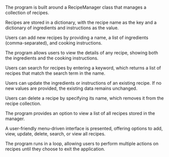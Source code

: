  The program is built around a RecipeManager class that manages a collection of recipes.

 Recipes are stored in a dictionary, with the recipe name as the key and a dictionary of ingredients and instructions as the value.

 Users can add new recipes by providing a name, a list of ingredients (comma-separated), and cooking instructions.

 The program allows users to view the details of any recipe, showing both the ingredients and the cooking instructions.

Users can search for recipes by entering a keyword, which returns a list of recipes that match the search term in the name.

 Users can update the ingredients or instructions of an existing recipe. If no new values are provided, the existing data remains unchanged.

 Users can delete a recipe by specifying its name, which removes it from the recipe collection.

 The program provides an option to view a list of all recipes stored in the manager.

 A user-friendly menu-driven interface is presented, offering options to add, view, update, delete, search, or view all recipes.

 The program runs in a loop, allowing users to perform multiple actions on recipes until they choose to exit the application.

